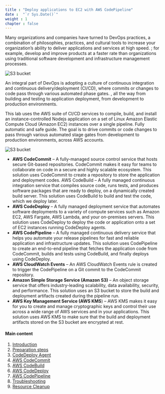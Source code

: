 ```yaml
---
title : "Deploy applications to EC2 with AWS CodePipeline"
date :  "`r Sys.Date()`" 
weight : 1
chapter : false
---
```


Many organizations and companies have turned to DevOps practices, a combination of philosophies, practices, and cultural tools to increase your organization’s ability to deliver applications and services at high speed. ; for example, develop and improve products at a faster rate than organizations using traditional software development and infrastructure management processes.

![S3 bucket](https://000023.awsstudygroup.com/images/1.1-s3/0008.png?featherlight=false&width=90pc)

An integral part of DevOps is adopting a culture of continuous integration and continuous delivery/deployment (CI/CD), where commits or changes to code pass through various automated phase gates. , all the way from building and testing to application deployment, from development to production environments.

This lab uses the AWS suite of CI/CD services to compile, build, and install an instance-controlled Nodejs application on a set of Linux Amazon Elastic Compute Cloud (Amazon EC2) instances over a single pipeline. Fully automatic and safe guide. The goal is to drive commits or code changes to pass through various automated stage gates from development to production environments, across AWS accounts.

![S3 bucket](https://000023.awsstudygroup.com/images/architecture-1.png?featherlight=false&width=60pc)

- **AWS CodeCommit** – A fully-managed source control service that hosts secure Git-based repositories. CodeCommit makes it easy for teams to collaborate on code in a secure and highly scalable ecosystem. This solution uses CodeCommit to create a repository to store the application and deployment codes. AWS CodeBuild – A fully managed continuous integration service that compiles source code, runs tests, and produces software packages that are ready to deploy, on a dynamically created build server. This solution uses CodeBuild to build and test the code, which we deploy later.
- **AWS CodeDeploy** – A fully managed deployment service that automates software deployments to a variety of compute services such as Amazon EC2, AWS Fargate, AWS Lambda, and your on-premises servers. This solution uses CodeDeploy to deploy the code or application onto a set of EC2 instances running CodeDeploy agents.
- **AWS CodePipeline** – A fully managed continuous delivery service that helps you automate your release pipelines for fast and reliable application and infrastructure updates. This solution uses CodePipeline to create an end-to-end pipeline that fetches the application code from CodeCommit, builds and tests using CodeBuild, and finally deploys using CodeDeploy.
- **AWS CloudWatch Events** – An AWS CloudWatch Events rule is created to trigger the CodePipeline on a Git commit to the CodeCommit repository.
- **Amazon Simple Storage Service (Amazon S3)** – An object storage service that offers industry-leading scalability, data availability, security, and performance. This solution uses an S3 bucket to store the build and deployment artifacts created during the pipeline run.
- **AWS Key Management Service (AWS KMS**) – AWS KMS makes it easy for you to create and manage cryptographic keys and control their use across a wide range of AWS services and in your applications. This solution uses AWS KMS to make sure that the build and deployment artifacts stored on the S3 bucket are encrypted at rest.

#### Main content

1. [Introduction](https://000023.awsstudygroup.com/1-introduce/)
2. [Preparation steps](https://000023.awsstudygroup.com/2-prerequiste/)
3. [CodeDeploy Agent](https://000023.awsstudygroup.com/3-codedeployagent/)
4. [AWS CodeCommit](https://000023.awsstudygroup.com/4-codecommit/)
5. [AWS CodeBuild](https://000023.awsstudygroup.com/5-codebuild/)
6. [AWS CodeDeploy](https://000023.awsstudygroup.com/6-codedeloy/)
7. [AWS CodePipeline](https://000023.awsstudygroup.com/7-codepipeline/)
8. [Troubleshooting](https://000023.awsstudygroup.com/8-troubleshoot/)
9. [Resource Cleanup](https://000023.awsstudygroup.com/9-cleanup/)